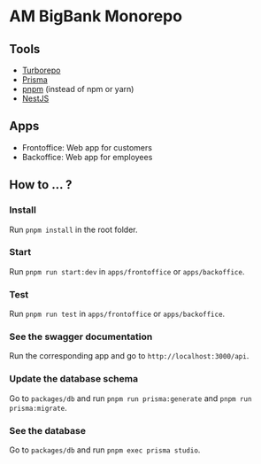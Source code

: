 # AM BigBank Monorepo

## Tools

- [Turborepo](https://turborepo.org)
- [Prisma](https://www.prisma.io)
- [pnpm](https://pnpm.io) (instead of npm or yarn)
- [NestJS](https://nestjs.com)

## Apps

- Frontoffice: Web app for customers
- Backoffice: Web app for employees

## How to ... ?

### Install

Run `pnpm install` in the root folder.

### Start

Run `pnpm run start:dev` in `apps/frontoffice` or `apps/backoffice`.

### Test

Run `pnpm run test` in `apps/frontoffice` or `apps/backoffice`.

### See the swagger documentation

Run the corresponding app and go to `http://localhost:3000/api`.

### Update the database schema

Go to `packages/db` and run `pnpm run prisma:generate` and `pnpm run prisma:migrate`.

### See the database

Go to `packages/db` and run `pnpm exec prisma studio`.
